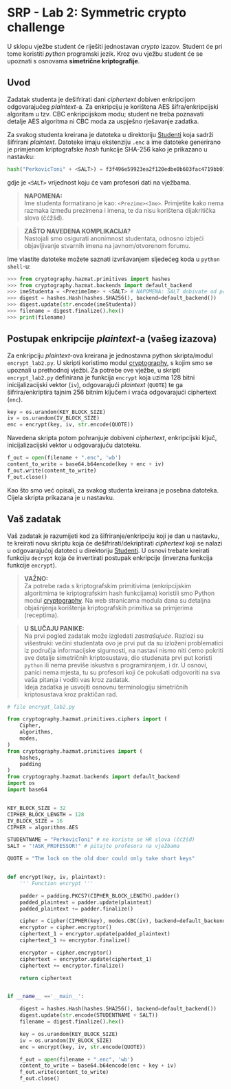 # SRP - Lab 2: Symmetric crypto challenge

U sklopu vježbe student će riješiti jednostavan _crypto_ izazov. Student će pri tome koristiti _python_ programski jezik. Kroz ovu vježbu student će se upoznati s osnovama **simetrične kriptografije**.

## Uvod

Zadatak studenta je dešifrirati dani _ciphertext_ dobiven enkripcijom odgovarajućeg _plaintext_-a. Za enkripciju je korištena AES šifra/enkripcijski algoritam u tzv. CBC enkripcijskom modu; student ne treba poznavati detalje AES algoritma ni CBC moda za uspješno rješavanje zadatka.

Za svakog studenta kreirana je datoteka u direktoriju [Studenti](Studenti) koja sadrži šifrirani _plaintext_. Datoteke imaju ekstenziju `.enc` a ime datoteke generirano je primjenom kriptografske _hash_ funkcije SHA-256 kako je prikazano u nastavku:

```python
hash("PerkovicToni" + <SALT>) = f3f496e59923ea2f120edbe0b603fac4719bb01e250e9534e401af6f1edb0a5e
```

gdje je `<SALT>` vrijednost koju će vam profesori dati na vježbama.

> **NAPOMENA:**  
> Ime studenta formatirano je kao: `<Prezime><Ime>`. Primjetite kako nema razmaka između prezimena i imena, te da nisu korištena dijakritička slova (čćžšđ).

> **ZAŠTO NAVEDENA KOMPLIKACIJA?**  
> Nastojali smo osigurati anonimnost studentata, odnosno izbjeći objavljivanje stvarnih imena na javnom/otvorenom forumu.

Ime vlastite datoteke možete saznati izvršavanjem sljedećeg koda u `python shell`-u:

```python
>>> from cryptography.hazmat.primitives import hashes
>>> from cryptography.hazmat.backends import default_backend
>>> imeStudenta = <PrezimeIme> + <SALT> # NAPOMENA: SALT dobivate od profesora
>>> digest = hashes.Hash(hashes.SHA256(), backend=default_backend())
>>> digest.update(str.encode(imeStudenta))
>>> filename = digest.finalize().hex()
>>> print(filename)
```

## Postupak enkripcije _plaintext_-a (vašeg izazova)

Za enkripciju _plaintext_-ova kreirana je jednostavna python skripta/modul `encrypt_lab2.py`. U skripti koristimo modul [cryptography](https://cryptography.io), s kojim smo se upoznali u prethodnoj vježbi. Za potrebe ove vježbe, u skripti `encrypt_lab2.py` definirana je funkcija `encrypt` koja uzima 128 bitni inicijalizacijski vektor (`iv`), odgovarajući _plaintext_ (`QUOTE`) te ga šifrira/enkriptira tajnim 256 bitnim ključem i vraća odgovarajući ciphertext (`enc`).

```python
key = os.urandom(KEY_BLOCK_SIZE)
iv = os.urandom(IV_BLOCK_SIZE)
enc = encrypt(key, iv, str.encode(QUOTE))
```

Navedena skripta potom pohranjuje dobiveni _ciphertext_, enkripcijski ključ, inicijalizacijski vektor u odgovarajuću datoteku.

```python
f_out = open(filename + ".enc", 'wb')
content_to_write = base64.b64encode(key + enc + iv)
f_out.write(content_to_write)
f_out.close()
```

Kao što smo već opisali, za svakog studenta kreirana je posebna datoteka. Cijela skripta prikazana je u nastavku.

## Vaš zadatak

Vaš zadatak je razumijeti kod za šifriranje/enkripciju koji je dan u nastavku, te kreirati novu skriptu koja će dešifrirati/dekriptirati _ciphertext_ koji se nalazi u odgovarajućoj datoteci u direktoriju [Studenti](Studenti). U osnovi trebate kreirati funkciju `decrypt` koja će invertirati postupak enkripcije (inverzna funkcija funkcije `encrypt`).

> **VAŽNO:**  
> Za potrebe rada s kriptografskim primitivima (enkripcijskim algoritmima te kriptografskim hash funkcijama) koristili smo Python modul [cryptography](https://cryptography.io). Na web stranicama modula dana su detaljna objašnjenja korištenja kriptografskih primitiva sa primjerima (receptima).

> **U SLUČAJU PANIKE:**  
> Na prvi pogled zadatak može izgledati _zastrašujuće_. Razlozi su višestruki: većini studentata ovo je prvi put da su izloženi problematici iz područja informacijske sigurnosti, na nastavi nismo niti ćemo pokriti sve detalje simetričnih kriptosustava, dio studenata prvi put koristi `python` ili nema previše iskustva s programiranjem, i dr. U osnovi, panici nema mjesta, tu su profesori koji će pokušati odgovoriti na sva vaša pitanja i voditi vas kroz zadatak.  
> Ideja zadatka je usvojiti osnovnu terminologiju simetričnih kriptosustava kroz praktičan rad.

```python
# file encrypt_lab2.py

from cryptography.hazmat.primitives.ciphers import (
    Cipher,
    algorithms,
    modes,
)
from cryptography.hazmat.primitives import (
    hashes,
    padding
)
from cryptography.hazmat.backends import default_backend
import os
import base64


KEY_BLOCK_SIZE = 32
CIPHER_BLOCK_LENGTH = 128
IV_BLOCK_SIZE = 16
CIPHER = algorithms.AES

STUDENTNAME = "PerkovicToni" # ne koriste se HR slova (čćžšđ)
SALT = "!ASK_PROFESSOR!" # pitajte profesora na vježbama

QUOTE = "The lock on the old door could only take short keys"


def encrypt(key, iv, plaintext):
    ''' Function encrypt '''

    padder = padding.PKCS7(CIPHER_BLOCK_LENGTH).padder()
    padded_plaintext = padder.update(plaintext)
    padded_plaintext += padder.finalize()

    cipher = Cipher(CIPHER(key), modes.CBC(iv), backend=default_backend())
    encryptor = cipher.encryptor()
    ciphertext_1 = encryptor.update(padded_plaintext)
    ciphertext_1 += encryptor.finalize()

    encryptor = cipher.encryptor()
    ciphertext = encryptor.update(ciphertext_1)
    ciphertext += encryptor.finalize()

    return ciphertext


if __name__ =='__main__':

    digest = hashes.Hash(hashes.SHA256(), backend=default_backend())
    digest.update(str.encode(STUDENTNAME + SALT))
    filename = digest.finalize().hex()

    key = os.urandom(KEY_BLOCK_SIZE)
    iv = os.urandom(IV_BLOCK_SIZE)
    enc = encrypt(key, iv, str.encode(QUOTE))

    f_out = open(filename + ".enc", 'wb')
    content_to_write = base64.b64encode(enc + key + iv)
    f_out.write(content_to_write)
    f_out.close()
```
